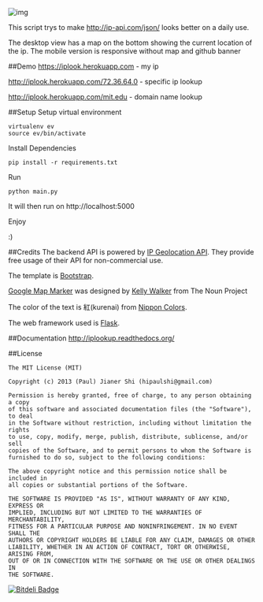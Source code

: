 ![img](https://raw.github.com/paulshi/iplookup/master/logo.png)

This script trys to make http://ip-api.com/json/ looks better on a daily use. 

The desktop view has a map on the bottom showing the current location of the ip. The mobile version is responsive without map and github banner

##Demo
https://iplook.herokuapp.com   - my ip

http://iplook.herokuapp.com/72.36.64.0   - specific ip lookup

http://iplook.herokuapp.com/mit.edu   - domain name lookup

##Setup
Setup virtual environment

```
virtualenv ev
source ev/bin/activate
```

Install Dependencies

```
pip install -r requirements.txt
```

Run

```
python main.py
```

It will then run on http://localhost:5000

Enjoy

:)

##Credits
The backend API is powered by [IP Geolocation API](http://ip-api.com/docs/). They provide free usage of their API for non-commercial use.

The template is [Bootstrap](http://getbootstrap.com/).

[Google Map Marker](http://thenounproject.com/noun/map-marker/#icon-No16939) was designed by [Kelly Walker](http://thenounproject.com/kellylesliewalker/) from The Noun Project

The color of the text is 紅(kurenai) from [Nippon Colors](http://nipponcolors.com/#kurenai).

The web framework used is [Flask](http://flask.pocoo.org/).

##Documentation
http://iplookup.readthedocs.org/

##License
```
The MIT License (MIT)

Copyright (c) 2013 (Paul) Jianer Shi (hipaulshi@gmail.com)

Permission is hereby granted, free of charge, to any person obtaining a copy
of this software and associated documentation files (the "Software"), to deal
in the Software without restriction, including without limitation the rights
to use, copy, modify, merge, publish, distribute, sublicense, and/or sell
copies of the Software, and to permit persons to whom the Software is
furnished to do so, subject to the following conditions:

The above copyright notice and this permission notice shall be included in
all copies or substantial portions of the Software.

THE SOFTWARE IS PROVIDED "AS IS", WITHOUT WARRANTY OF ANY KIND, EXPRESS OR
IMPLIED, INCLUDING BUT NOT LIMITED TO THE WARRANTIES OF MERCHANTABILITY,
FITNESS FOR A PARTICULAR PURPOSE AND NONINFRINGEMENT. IN NO EVENT SHALL THE
AUTHORS OR COPYRIGHT HOLDERS BE LIABLE FOR ANY CLAIM, DAMAGES OR OTHER
LIABILITY, WHETHER IN AN ACTION OF CONTRACT, TORT OR OTHERWISE, ARISING FROM,
OUT OF OR IN CONNECTION WITH THE SOFTWARE OR THE USE OR OTHER DEALINGS IN
THE SOFTWARE.
```
[![Bitdeli Badge](https://d2weczhvl823v0.cloudfront.net/paulshi/iplookup/trend.png)](https://bitdeli.com/free "Bitdeli Badge")